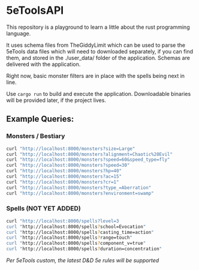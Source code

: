 # 5eToolsAPI
This repository is a playground to learn a little about the rust programming language.

It uses schema files from TheGiddyLimit which can be used to parse the 5eTools data files which will need to downloaded separately, if you can find them, and stored in the ./user_data/ folder of the application. Schemas are delivered with the application.

Right now, basic monster filters are in place with the spells being next in line.

Use `cargo run` to build and execute the application. Downloadable binaries will be provided later, if the project lives.

## Example Queries:

### Monsters / Bestiary
```bash
curl "http://localhost:8000/monsters?size=Large"
curl "http://localhost:8000/monsters?alignment=Chaotic%20Evil"
curl "http://localhost:8000/monsters?speed=60&speed_type=fly"
curl "http://localhost:8000/monsters?speed=30"
curl "http://localhost:8000/monsters?hp=40"
curl "http://localhost:8000/monsters?ac=15"
curl "http://localhost:8000/monsters?cr=1"
curl "http://localhost:8000/monsters?type_=Aberration"
curl "http://localhost:8000/monsters?environment=swamp"

```

### Spells (NOT YET ADDED)
```bash
curl "http://localhost:8000/spells?level=3
curl "http://localhost:8000/spells?school=Evocation"
curl "http://localhost:8000/spells?casting_time=action"
curl "http://localhost:8000/spells?range=touch"
curl "http://localhost:8000/spells?component_v=true"
curl "http://localhost:8000/spells?duration=concentration"
```

*Per 5eTools custom, the latest D\&D 5e rules will be supported*
